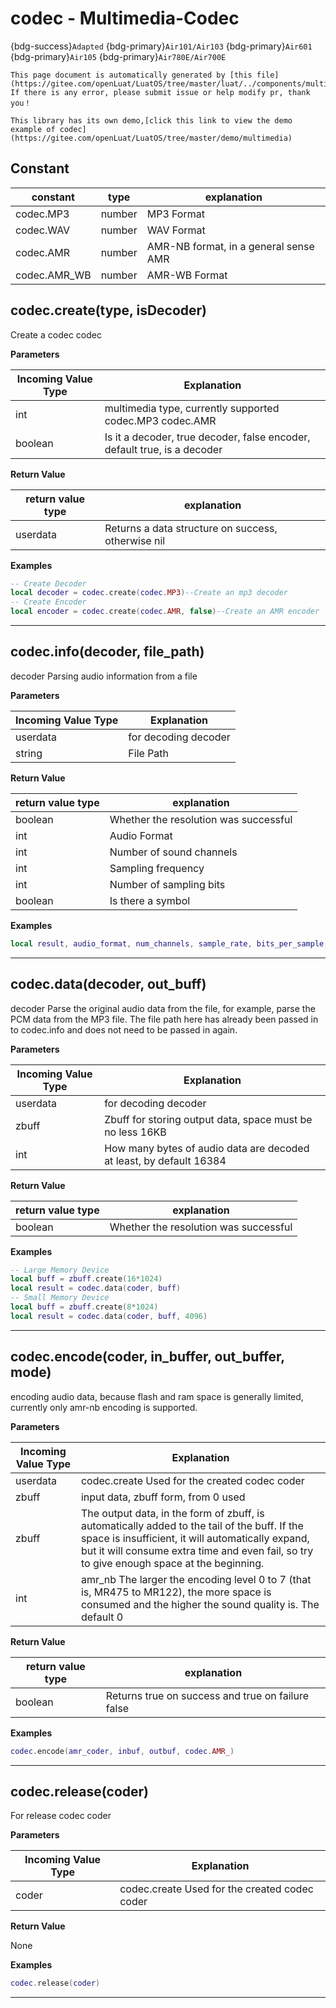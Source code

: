 # codec - Multimedia-Codec

{bdg-success}`Adapted` {bdg-primary}`Air101/Air103` {bdg-primary}`Air601` {bdg-primary}`Air105` {bdg-primary}`Air780E/Air700E`

```{note}
This page document is automatically generated by [this file](https://gitee.com/openLuat/LuatOS/tree/master/luat/../components/multimedia/luat_lib_multimedia_codec.c). If there is any error, please submit issue or help modify pr, thank you！
```

```{tip}
This library has its own demo,[click this link to view the demo example of codec](https://gitee.com/openLuat/LuatOS/tree/master/demo/multimedia)
```

## Constant

|constant | type | explanation|
|-|-|-|
|codec.MP3|number|MP3 Format|
|codec.WAV|number|WAV Format|
|codec.AMR|number|AMR-NB format, in a general sense AMR|
|codec.AMR_WB|number|AMR-WB Format|


## codec.create(type, isDecoder)



Create a codec codec

**Parameters**

|Incoming Value Type | Explanation|
|-|-|
|int|multimedia type, currently supported codec.MP3 codec.AMR|
|boolean|Is it a decoder, true decoder, false encoder, default true, is a decoder|

**Return Value**

|return value type | explanation|
|-|-|
|userdata|Returns a data structure on success, otherwise nil|

**Examples**

```lua
-- Create Decoder
local decoder = codec.create(codec.MP3)--Create an mp3 decoder
-- Create Encoder
local encoder = codec.create(codec.AMR, false)--Create an AMR encoder

```

---

## codec.info(decoder, file_path)



decoder Parsing audio information from a file

**Parameters**

|Incoming Value Type | Explanation|
|-|-|
|userdata|for decoding decoder|
|string|File Path|

**Return Value**

|return value type | explanation|
|-|-|
|boolean|Whether the resolution was successful|
|int|Audio Format|
|int|Number of sound channels|
|int|Sampling frequency|
|int|Number of sampling bits|
|boolean|Is there a symbol|

**Examples**

```lua
local result, audio_format, num_channels, sample_rate, bits_per_sample, is_signed= codec.info(coder, "xxx")

```

---

## codec.data(decoder, out_buff)



decoder Parse the original audio data from the file, for example, parse the PCM data from the MP3 file. The file path here has already been passed in to codec.info and does not need to be passed in again.

**Parameters**

|Incoming Value Type | Explanation|
|-|-|
|userdata|for decoding decoder|
|zbuff|Zbuff for storing output data, space must be no less 16KB|
|int|How many bytes of audio data are decoded at least, by default 16384|

**Return Value**

|return value type | explanation|
|-|-|
|boolean|Whether the resolution was successful|

**Examples**

```lua
-- Large Memory Device
local buff = zbuff.create(16*1024)
local result = codec.data(coder, buff)
-- Small Memory Device
local buff = zbuff.create(8*1024)
local result = codec.data(coder, buff, 4096)

```

---

## codec.encode(coder, in_buffer, out_buffer, mode)



encoding audio data, because flash and ram space is generally limited, currently only amr-nb encoding is supported.

**Parameters**

|Incoming Value Type | Explanation|
|-|-|
|userdata|codec.create Used for the created codec coder|
|zbuff|input data, zbuff form, from 0 used|
|zbuff|The output data, in the form of zbuff, is automatically added to the tail of the buff. If the space is insufficient, it will automatically expand, but it will consume extra time and even fail, so try to give enough space at the beginning.|
|int|amr_nb The larger the encoding level 0 to 7 (that is, MR475 to MR122), the more space is consumed and the higher the sound quality is. The default 0|

**Return Value**

|return value type | explanation|
|-|-|
|boolean|Returns true on success and true on failure false|

**Examples**

```lua
codec.encode(amr_coder, inbuf, outbuf, codec.AMR_)

```

---

## codec.release(coder)



For release codec coder

**Parameters**

|Incoming Value Type | Explanation|
|-|-|
|coder|codec.create Used for the created codec coder|

**Return Value**

None

**Examples**

```lua
codec.release(coder)

```

---

